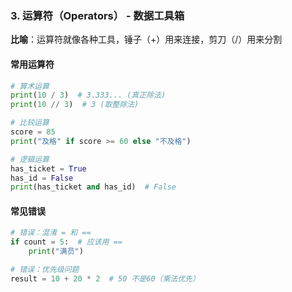 ### 3. 运算符（Operators） - 数据工具箱

**比喻**：运算符就像各种工具，锤子（+）用来连接，剪刀（/）用来分割

#### 常用运算符

```python
# 算术运算
print(10 / 3)  # 3.333... (真正除法)
print(10 // 3)  # 3 (取整除法)

# 比较运算
score = 85
print("及格" if score >= 60 else "不及格")

# 逻辑运算
has_ticket = True
has_id = False
print(has_ticket and has_id)  # False
```

#### 常见错误

```python
# 错误：混淆 = 和 ==
if count = 5:  # 应该用 ==
    print("满员")

# 错误：优先级问题
result = 10 + 20 * 2  # 50 不是60（乘法优先）
```
